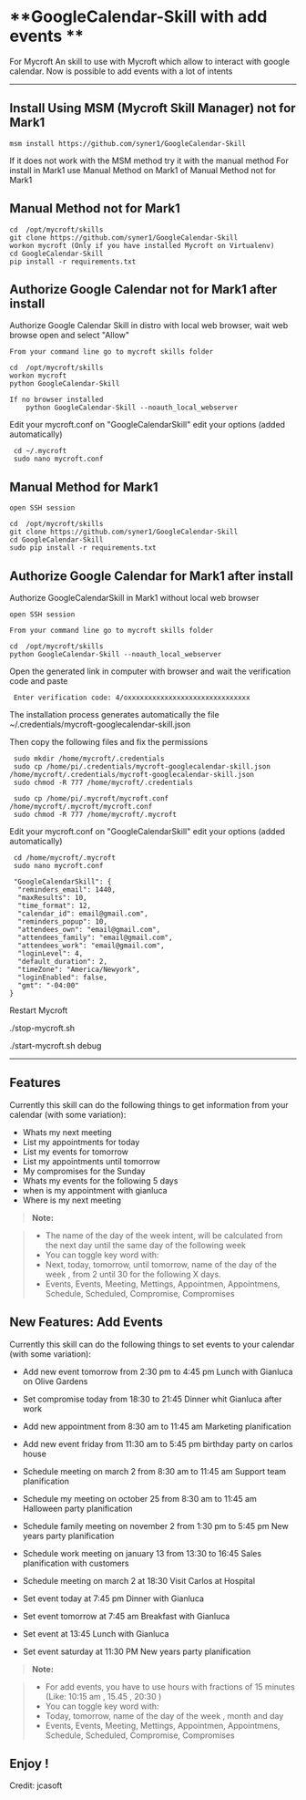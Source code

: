 **GoogleCalendar-Skill with add events **
===================

For Mycroft
An skill to use with Mycroft which allow to interact with google calendar.
Now is possible to add events with a lot of intents

----------



Install Using MSM (Mycroft Skill Manager)  not for Mark1
-------------------

    msm install https://github.com/syner1/GoogleCalendar-Skill


If it does not work with the MSM method try it with the manual method
For install in Mark1 use Manual Method on Mark1
of Manual Method not for Mark1

Manual Method not for Mark1
-------------------

    cd  /opt/mycroft/skills
    git clone https://github.com/syner1/GoogleCalendar-Skill
    workon mycroft (Only if you have installed Mycroft on Virtualenv)
    cd GoogleCalendar-Skill
    pip install -r requirements.txt


Authorize Google Calendar not for Mark1 after install
-------------------

Authorize Google Calendar Skill in distro with local web browser, wait web browse open and select "Allow"

    From your command line go to mycroft skills folder

    cd  /opt/mycroft/skills
    workon mycroft
    python GoogleCalendar-Skill
    
    If no browser installed 
    	python GoogleCalendar-Skill --noauth_local_webserver

Edit your mycroft.conf
on "GoogleCalendarSkill"  edit your options (added automatically)

     cd ~/.mycroft
     sudo nano mycroft.conf


Manual Method for Mark1
-------------------

    open SSH session

    cd  /opt/mycroft/skills
    git clone https://github.com/syner1/GoogleCalendar-Skill
    cd GoogleCalendar-Skill
    sudo pip install -r requirements.txt


Authorize Google Calendar for Mark1  after install
-------------------
	
Authorize GoogleCalendarSkill in Mark1 without local web browser

    open SSH session

    From your command line go to mycroft skills folder

    cd  /opt/mycroft/skills
    python GoogleCalendar-Skill --noauth_local_webserver

Open the generated link in computer with browser and wait the verification code and paste

     Enter verification code: 4/oxxxxxxxxxxxxxxxxxxxxxxxxxxxxxx   


The installation process generates automatically the file ~/.credentials/mycroft-googlecalendar-skill.json


Then copy the following files and fix the permissions

     sudo mkdir /home/mycroft/.credentials
     sudo cp /home/pi/.credentials/mycroft-googlecalendar-skill.json /home/mycroft/.credentials/mycroft-googlecalendar-skill.json
     sudo chmod -R 777 /home/mycroft/.credentials

     sudo cp /home/pi/.mycroft/mycroft.conf /home/mycroft/.mycroft/mycroft.conf
     sudo chmod -R 777 /home/mycroft/.mycroft

Edit your mycroft.conf
on "GoogleCalendarSkill"  edit your options (added automatically)

     cd /home/mycroft/.mycroft
     sudo nano mycroft.conf
     
     "GoogleCalendarSkill": {
      "reminders_email": 1440,
      "maxResults": 10,
      "time_format": 12,
      "calendar_id": email@gmail.com",
      "reminders_popup": 10,
      "attendees_own": "email@gmail.com",
      "attendees_family": "email@gmail.com",
      "attendees_work": "email@gmail.com",
      "loginLevel": 4,
      "default_duration": 2,
      "timeZone": "America/Newyork",
      "loginEnabled": false,
      "gmt": "-04:00"
    }


Restart Mycroft

./stop-mycroft.sh

./start-mycroft.sh debug



----------

Features
--------------------

Currently this skill can do the following things to get information from your calendar (with some variation):

- Whats my next meeting
- List my appointments for today
- List my events for tomorrow
- List my appointments until tomorrow
- My compromises for the Sunday
- Whats my events for the following 5 days
- when is my appointment with gianluca
- Where is my next meeting


> **Note:**

> - The name of the day of the week intent, will be calculated from the next day until the same day of the following week
> - You can toggle key word with:
> - Next, today, tomorrow, until tomorrow, name of the day of the week , from 2 until 30 for the following X days.
> - Events, Events, Meeting, Mettings, Appointmen, Appointmens, Schedule, Scheduled, Compromise, Compromises


New Features: Add Events
--------------------

Currently this skill can do the following things to set events to your calendar (with some variation):

- Add new event tomorrow from 2:30 pm to 4:45 pm Lunch with Gianluca on Olive Gardens
- Set compromise today from 18:30 to 21:45 Dinner whit Gianluca after work
- Add new appointment from 8:30 am to 11:45 am Marketing planification
- Add new event friday from 11:30 am to 5:45 pm birthday party on carlos house

- Schedule meeting on march 2 from 8:30 am to 11:45 am Support team planification
- Schedule my meeting on october 25 from 8:30 am to 11:45 am Halloween party planification
- Schedule family meeting on november 2 from 1:30 pm to 5:45 pm New years party planification
- Schedule work meeting on january 13 from 13:30 to 16:45  Sales planification with customers
- Schedule meeting on march 2 at 18:30 Visit Carlos at Hospital

- Set event today at 7:45 pm Dinner with Gianluca
- Set event tomorrow at 7:45 am Breakfast with Gianluca
- Set event at 13:45 Lunch with Gianluca
- Set event saturday at 11:30 PM New years party planification


> **Note:**

> - For add events, you have to use hours with fractions of 15 minutes (Like: 10:15 am , 15.45 , 20:30 )
> - You can toggle key word with:
> - Today, tomorrow, name of the day of the week , month and day
> - Events, Events, Meeting, Mettings, Appointmen, Appointmens, Schedule, Scheduled, Compromise, Compromises



**Enjoy !**
--------

Credit:  jcasoft
